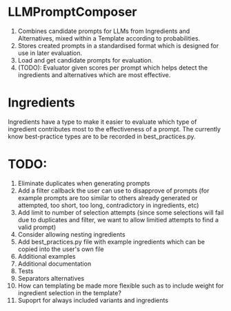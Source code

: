 # LLMPromptComposer

1. Combines candidate prompts for LLMs from Ingredients and Alternatives, mixed within a Template according to probabilities.
2. Stores created prompts in a standardised format which is designed for use in later evaluation.
3. Load and get candidate prompts for evaluation.
4. (TODO): Evaluator given scores per prompt which helps detect the ingredients and alternatives which are most effective.

# Ingredients
Ingredients have a type to make it easier to evaluate which type of ingredient contributes most to the effectiveness of a prompt. The currently know best-practice types are to be recorded in best_practices.py. 


# TODO: 
1. Eliminate duplicates when generating prompts
2. Add a filter callback the user can use to disapprove of prompts (for example prompts are too similar to others already generated or attempted, too short, too long, contradictory in ingredients, etc)
3. Add limit to number of selection attempts (since some selections will fail due to duplicates and filter, we want to allow limitied attempts to find a valid prompt)
4. Consider allowing nesting ingredients
5. Add best_practices.py file with example ingredients which can be copied into the user's own file
6. Additional examples
7. Additional documentation
8. Tests
9. Separators alternatives
10. How can templating be made more flexible such as to include weight for ingredient selection in the template?
11. Supoprt for always included variants and ingredients